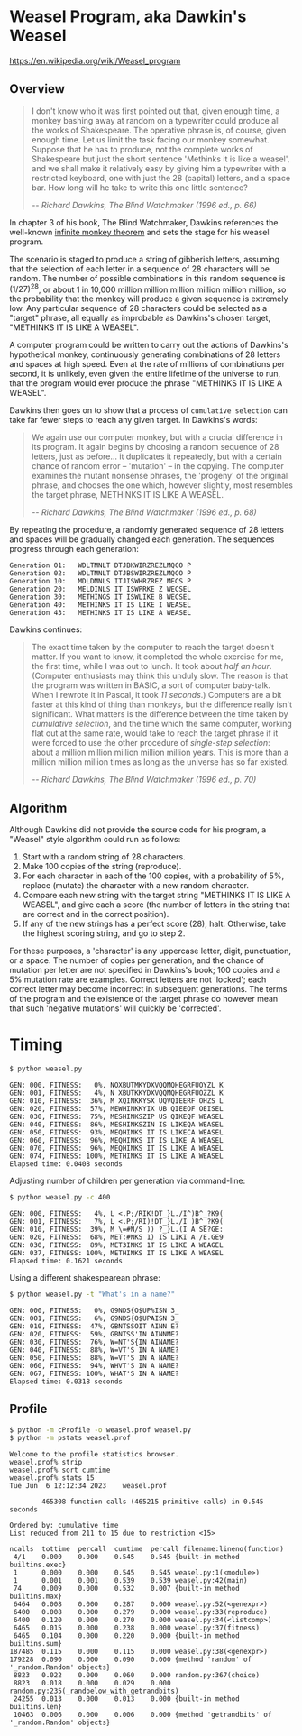 # Weasel Program, aka Dawkin's Weasel

https://en.wikipedia.org/wiki/Weasel_program

## Overview

> I don't know who it was first pointed out that, given enough time, a monkey 
bashing away at random on a typewriter could produce all the works of 
Shakespeare. The operative phrase is, of course, given enough time. Let us 
limit the task facing our monkey somewhat. Suppose that he has to produce, not 
the complete works of Shakespeare but just the short sentence 'Methinks it is 
like a weasel', and we shall make it relatively easy by giving him a typewriter 
with a restricted keyboard, one with just the 28 (capital) letters, and a space 
bar. How long will he take to write this one little sentence?
> 
> -- <cite>Richard Dawkins, The Blind Watchmaker (1996 ed., p. 66)<cite>

In chapter 3 of his book, The Blind Watchmaker, Dawkins references the 
well-known [infinite monkey theorem](https://en.wikipedia.org/wiki/Infinite_monkey_theorem)
and sets the stage for his weasel program.

The scenario is staged to produce a string of gibberish letters, assuming that 
the selection of each letter in a sequence of 28 characters will be random. The 
number of possible combinations in this random sequence is $(1/27)^{28}$, or 
about 1 in 10,000 million million million million million million, so the 
probability that the monkey will produce a given sequence is extremely low. Any 
particular sequence of 28 characters could be selected as a "target" phrase, all 
equally as improbable as Dawkins's chosen target, "METHINKS IT IS LIKE A WEASEL".

A computer program could be written to carry out the actions of Dawkins's 
hypothetical monkey, continuously generating combinations of 28 letters and 
spaces at high speed. Even at the rate of millions of combinations per second, 
it is unlikely, even given the entire lifetime of the universe to run, that the 
program would ever produce the phrase "METHINKS IT IS LIKE A WEASEL".

Dawkins then goes on to show that a process of `cumulative selection` can take 
far fewer steps to reach any given target. In Dawkins's words:

> We again use our computer monkey, but with a crucial difference in its 
program. It again begins by choosing a random sequence of 28 letters, just as 
before... it duplicates it repeatedly, but with a certain chance of random 
error – 'mutation' – in the copying. The computer examines the mutant nonsense 
phrases, the 'progeny' of the original phrase, and chooses the one which, 
however slightly, most resembles the target phrase, METHINKS IT IS LIKE A 
WEASEL.
>
> -- <cite>Richard Dawkins, The Blind Watchmaker (1996 ed., p. 68)<cite>

By repeating the procedure, a randomly generated sequence of 28 letters and 
spaces will be gradually changed each generation. The sequences progress through 
each generation:

    Generation 01:   WDLTMNLT DTJBKWIRZREZLMQCO P
    Generation 02:   WDLTMNLT DTJBSWIRZREZLMQCO P
    Generation 10:   MDLDMNLS ITJISWHRZREZ MECS P
    Generation 20:   MELDINLS IT ISWPRKE Z WECSEL
    Generation 30:   METHINGS IT ISWLIKE B WECSEL
    Generation 40:   METHINKS IT IS LIKE I WEASEL
    Generation 43:   METHINKS IT IS LIKE A WEASEL

Dawkins continues:

> The exact time taken by the computer to reach the target doesn't matter. If 
you want to know, it completed the whole exercise for me, the first time, while 
I was out to lunch. It took about *half an hour*. (Computer enthusiasts may 
think this unduly slow. The reason is that the program was written in BASIC, a 
sort of computer baby-talk. When I rewrote it in Pascal, it took *11 seconds*.) 
Computers are a bit faster at this kind of thing than monkeys, but the 
difference really isn't significant. What matters is the difference between the 
time taken by *cumulative selection*, and the time which the same computer, 
working flat out at the same rate, would take to reach the target phrase if it 
were forced to use the other procedure of *single-step selection*: about a 
million million million million million years. This is more than a million 
million million times as long as the universe has so far existed.
>
> -- <cite>Richard Dawkins, The Blind Watchmaker (1996 ed., p. 70)<cite>

## Algorithm

Although Dawkins did not provide the source code for his program, a "Weasel" 
style algorithm could run as follows:

1. Start with a random string of 28 characters.
2. Make 100 copies of the string (reproduce).
3. For each character in each of the 100 copies, with a probability of 5%,
replace (mutate) the character with a new random character.
4. Compare each new string with the target string "METHINKS IT IS LIKE A 
WEASEL", and give each a score (the number of letters in the string that are 
correct and in the correct position).
5. If any of the new strings has a perfect score (28), halt. Otherwise, take the
highest scoring string, and go to step 2.

For these purposes, a 'character' is any uppercase letter, digit, punctuation,
or a space. The number of copies per generation, and the chance of mutation per 
letter are not specified in Dawkins's book; 100 copies and a 5% mutation rate 
are examples. Correct letters are not 'locked'; each correct letter may become 
incorrect in subsequent generations. The terms of the program and the existence 
of the target phrase do however mean that such 'negative mutations' will quickly 
be 'corrected'. 

# Timing

```bash
$ python weasel.py
```

    GEN: 000, FITNESS:   0%, NOXBUTMKYDXVQQMQHEGRFUOYZL K
    GEN: 001, FITNESS:   4%, N XBUTKKYDXVQQMQHEGRFUOZZL K
    GEN: 010, FITNESS:  36%, M XQINKKYSX UQVQIEERF OHZS L
    GEN: 020, FITNESS:  57%, MEWHINKKYIX UB QIEEOF OEISEL
    GEN: 030, FITNESS:  75%, MESHINKSZIP US QIKEQF WEASEL
    GEN: 040, FITNESS:  86%, MESHINKSZIN IS LIKEQA WEASEL
    GEN: 050, FITNESS:  93%, MEQHINKS IT IS LIKECA WEASEL
    GEN: 060, FITNESS:  96%, MEQHINKS IT IS LIKE A WEASEL
    GEN: 070, FITNESS:  96%, MEQHINKS IT IS LIKE A WEASEL
    GEN: 074, FITNESS: 100%, METHINKS IT IS LIKE A WEASEL
    Elapsed time: 0.0408 seconds

Adjusting number of children per generation via command-line:

```bash
$ python weasel.py -c 400
```

    GEN: 000, FITNESS:   4%, L <.P;/RIK!DT_}L./I^)B^_?K9(
    GEN: 001, FITNESS:   7%, L <.P;/RI)!DT_}L./I )B^_?K9(
    GEN: 010, FITNESS:  39%, M \=#N/S )) ?_}L.(I A SE?GE:
    GEN: 020, FITNESS:  68%, MET:#NKS 1) IS LIKI A /E.GE9
    GEN: 030, FITNESS:  89%, MET3INKS 1T IS LIKE A WEAGEL
    GEN: 037, FITNESS: 100%, METHINKS IT IS LIKE A WEASEL
    Elapsed time: 0.1621 seconds

Using a different shakespearean phrase:

```bash
$ python weasel.py -t "What's in a name?"
```

    GEN: 000, FITNESS:   0%, G9NDS{O$UP%ISN 3_
    GEN: 001, FITNESS:   6%, G9NDS{O$UPAISN 3_
    GEN: 010, FITNESS:  47%, GBNTSSOIT AINN E?
    GEN: 020, FITNESS:  59%, GBNTSS'IN AINNME?
    GEN: 030, FITNESS:  76%, W=NT'S{IN AINAME?
    GEN: 040, FITNESS:  88%, W=VT'S IN A NAME?
    GEN: 050, FITNESS:  88%, W=VT'S IN A NAME?
    GEN: 060, FITNESS:  94%, WHVT'S IN A NAME?
    GEN: 067, FITNESS: 100%, WHAT'S IN A NAME?
    Elapsed time: 0.0318 seconds

## Profile

```bash
$ python -m cProfile -o weasel.prof weasel.py
$ python -m pstats weasel.prof
```

    Welcome to the profile statistics browser.
    weasel.prof% strip
    weasel.prof% sort cumtime
    weasel.prof% stats 15
    Tue Jun  6 12:12:34 2023    weasel.prof

            465308 function calls (465215 primitive calls) in 0.545 seconds

    Ordered by: cumulative time
    List reduced from 211 to 15 due to restriction <15>

    ncalls  tottime  percall  cumtime  percall filename:lineno(function)
     4/1    0.000    0.000    0.545    0.545 {built-in method builtins.exec}
     1      0.000    0.000    0.545    0.545 weasel.py:1(<module>)
     1      0.001    0.001    0.539    0.539 weasel.py:42(main)
     74     0.009    0.000    0.532    0.007 {built-in method builtins.max}
     6464   0.008    0.000    0.287    0.000 weasel.py:52(<genexpr>)
     6400   0.008    0.000    0.279    0.000 weasel.py:33(reproduce)
     6400   0.120    0.000    0.270    0.000 weasel.py:34(<listcomp>)
     6465   0.015    0.000    0.238    0.000 weasel.py:37(fitness)
     6465   0.104    0.000    0.220    0.000 {built-in method builtins.sum}
    187485  0.115    0.000    0.115    0.000 weasel.py:38(<genexpr>)
    179228  0.090    0.000    0.090    0.000 {method 'random' of '_random.Random' objects}
     8823   0.022    0.000    0.060    0.000 random.py:367(choice)
     8823   0.018    0.000    0.029    0.000 random.py:235(_randbelow_with_getrandbits)
     24255  0.013    0.000    0.013    0.000 {built-in method builtins.len}
     10463  0.006    0.000    0.006    0.000 {method 'getrandbits' of '_random.Random' objects}
